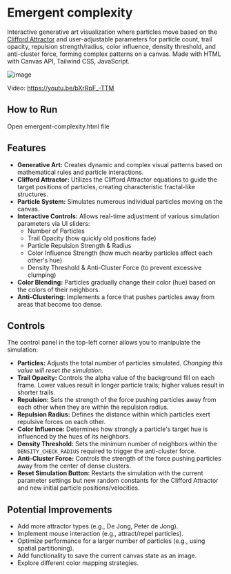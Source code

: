 # Emergent complexity

Interactive generative art visualization where particles move based on the [Clifford Attractor](https://en.wikipedia.org/wiki/Clifford_attractor) and user-adjustable parameters for particle count, trail opacity, repulsion strength/radius, color influence, density threshold, and anti-cluster force, forming complex patterns on a canvas. Made with HTML with Canvas API, Tailwind CSS, JavaScript.

![image](https://github.com/user-attachments/assets/d903e76f-bc08-4da2-87ae-5ec306d41d89)

Video: https://youtu.be/bXrRpF_-TTM

## How to Run

Open emergent-complexity.html file

## Features

* **Generative Art:** Creates dynamic and complex visual patterns based on mathematical rules and particle interactions.
* **Clifford Attractor:** Utilizes the Clifford Attractor equations to guide the target positions of particles, creating characteristic fractal-like structures.
* **Particle System:** Simulates numerous individual particles moving on the canvas.
* **Interactive Controls:** Allows real-time adjustment of various simulation parameters via UI sliders:
    * Number of Particles
    * Trail Opacity (how quickly old positions fade)
    * Particle Repulsion Strength & Radius
    * Color Influence Strength (how much nearby particles affect each other's hue)
    * Density Threshold & Anti-Cluster Force (to prevent excessive clumping)
* **Color Blending:** Particles gradually change their color (hue) based on the colors of their neighbors.
* **Anti-Clustering:** Implements a force that pushes particles away from areas that become too dense.

## Controls

The control panel in the top-left corner allows you to manipulate the simulation:

* **Particles:** Adjusts the total number of particles simulated. *Changing this value will reset the simulation.*
* **Trail Opacity:** Controls the alpha value of the background fill on each frame. Lower values result in longer particle trails; higher values result in shorter trails.
* **Repulsion:** Sets the strength of the force pushing particles away from each other when they are within the repulsion radius.
* **Repulsion Radius:** Defines the distance within which particles exert repulsive forces on each other.
* **Color Influence:** Determines how strongly a particle's target hue is influenced by the hues of its neighbors.
* **Density Threshold:** Sets the minimum number of neighbors within the `DENSITY_CHECK_RADIUS` required to trigger the anti-cluster force.
* **Anti-Cluster Force:** Controls the strength of the force pushing particles away from the center of dense clusters.
* **Reset Simulation Button:** Restarts the simulation with the current parameter settings but new random constants for the Clifford Attractor and new initial particle positions/velocities.

## Potential Improvements

* Add more attractor types (e.g., De Jong, Peter de Jong).
* Implement mouse interaction (e.g., attract/repel particles).
* Optimize performance for a larger number of particles (e.g., using spatial partitioning).
* Add functionality to save the current canvas state as an image.
* Explore different color mapping strategies.

